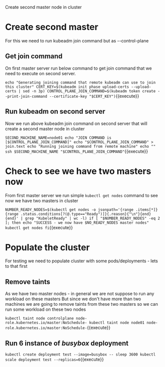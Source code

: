 Create second master node in cluster 

# Create second master 

For this we need to run kubeadm join command but as --control-plane 

## Get join command 

On first master server run below command to get join command that we need to execute on second server.

`
echo "Generating joining command that remote kubeadm can use to join this cluster"
CERT_KEY=$(kubeadm init phase upload-certs --upload-certs | sed -n 3p)
CONTROL_PLANE_JOIN_COMMAND=$(kubeadm token create --print-join-command --certificate-key "$CERT_KEY")
`{{execute}}

## Run kubeadm on second server 

Now we run above kubeadm join command on second server that will create a second master node in cluster 

`
SECOND_MACHINE_NAME=node01
echo "JOIN COMMAND is [$CONTROL_PLANE_JOIN_COMMAND]"
echo "$CONTROL_PLANE_JOIN_COMMAND" > join.text
echo "Running joining command from remote machine"
echo ""
ssh $SECOND_MACHINE_NAME "$CONTROL_PLANE_JOIN_COMMAND"
`{{execute}}

# Check to see we have two masters now 

From first master server we run simple `kubectl get nodes` command to see now we have two masters in cluster 

`
NUMBER_READY_NODES=$(kubectl get nodes -o jsonpath='{range .items[*]}{range .status.conditions[?(@.type=="Ready")]}{.reason}{"\n"}{end}{end}' | grep "KubeletReady" | wc -l)
if [ "$NUMBER_READY_NODES" -eq 2 ]; then
  echo "SUCCESS - we now have $NO_READY_NODES master nodes"
  kubectl get nodes
fi
`{{execute}}

# Populate the cluster

For testing we need to populate cluster with some pods/deployments - lets to that first

## Remove taints 

As we have two master nodes - in general we are not suppose to run any workload on these masters 
But since we don't have more than two machines we are going to remove taints from these two masters so we can run some workload on these two nodes

`
kubectl taint node controlplane node-role.kubernetes.io/master:NoSchedule-
kubectl taint node node01 node-role.kubernetes.io/master:NoSchedule-
`{{execute}}

## Run 6 instance of *busybox* deployment 

`
kubectl create deployment test --image=busybox -- sleep 3600
kubectl scale deployment test --replicas=6
`{{execute}}

